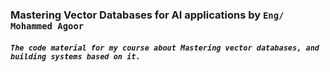### Mastering Vector Databases for AI applications by `Eng/ Mohammed Agoor` 

##### `The code material for my course about Mastering vector databases, and building systems based on it.`